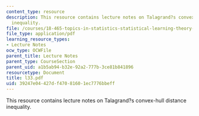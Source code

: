 ```yaml
---
content_type: resource
description: This resource contains lecture notes on Talagrand?s convex-hull distance
  inequality.
file: /courses/18-465-topics-in-statistics-statistical-learning-theory-spring-2007/39247e04427df47081601ec7776bbeff_l33.pdf
file_type: application/pdf
learning_resource_types:
- Lecture Notes
ocw_type: OCWFile
parent_title: Lecture Notes
parent_type: CourseSection
parent_uid: a1b5ab94-b32e-92a2-777b-3ce81b841896
resourcetype: Document
title: l33.pdf
uid: 39247e04-427d-f470-8160-1ec7776bbeff
---
```

This resource contains lecture notes on Talagrand?s convex-hull distance inequality.

